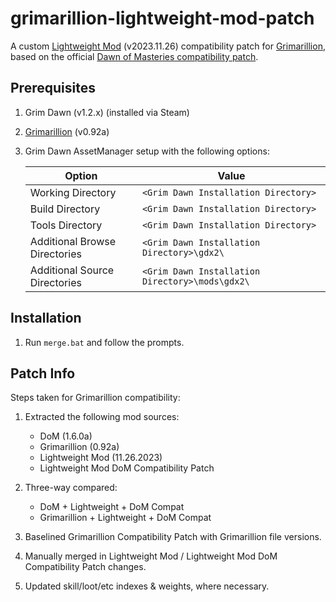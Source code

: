 # grimarillion-lightweight-mod-patch

A custom [Lightweight Mod](https://forums.crateentertainment.com/t/lightweight-mod-for-speeding-up-the-leveling-process/108690) (v2023.11.26) compatibility patch for [Grimarillion](https://forums.crateentertainment.com/t/rel-grimarillion-v92/46587), based on the official [Dawn of Masteries compatibility patch](https://forums.crateentertainment.com/t/lightweight-mod-for-speeding-up-the-leveling-process/108690/148).

## Prerequisites

1. Grim Dawn (v1.2.x) (installed via Steam)
2. [Grimarillion](https://forums.crateentertainment.com/t/rel-grimarillion-v92/46587) (v0.92a)
3. Grim Dawn AssetManager setup with the following options:

   | Option                        | Value                                           |
   | ----------------------------- | ----------------------------------------------- |
   | Working Directory             | `<Grim Dawn Installation Directory>`            |
   | Build Directory               | `<Grim Dawn Installation Directory>`            |
   | Tools Directory               | `<Grim Dawn Installation Directory>`            |
   | Additional Browse Directories | `<Grim Dawn Installation Directory>\gdx2\`      |
   | Additional Source Directories | `<Grim Dawn Installation Directory>\mods\gdx2\` |

## Installation

1. Run `merge.bat` and follow the prompts.

## Patch Info

Steps taken for Grimarillion compatibility:

1. Extracted the following mod sources:

   - DoM (1.6.0a)
   - Grimarillion (0.92a)
   - Lightweight Mod (11.26.2023)
   - Lightweight Mod DoM Compatibility Patch

2. Three-way compared:

   - DoM + Lightweight + DoM Compat
   - Grimarillion + Lightweight + DoM Compat

3. Baselined Grimarillion Compatibility Patch with Grimarillion file versions.
4. Manually merged in Lightweight Mod / Lightweight Mod DoM Compatibility Patch changes.
5. Updated skill/loot/etc indexes & weights, where necessary.
